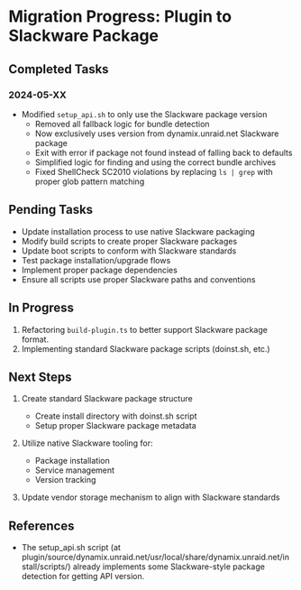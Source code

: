 # Migration Progress: Plugin to Slackware Package

## Completed Tasks

### 2024-05-XX

- Modified `setup_api.sh` to only use the Slackware package version
  - Removed all fallback logic for bundle detection
  - Now exclusively uses version from dynamix.unraid.net Slackware package
  - Exit with error if package not found instead of falling back to defaults
  - Simplified logic for finding and using the correct bundle archives
  - Fixed ShellCheck SC2010 violations by replacing `ls | grep` with proper glob pattern matching

## Pending Tasks

- Update installation process to use native Slackware packaging
- Modify build scripts to create proper Slackware packages
- Update boot scripts to conform with Slackware standards
- Test package installation/upgrade flows
- Implement proper package dependencies
- Ensure all scripts use proper Slackware paths and conventions

## In Progress

1. Refactoring `build-plugin.ts` to better support Slackware package format.
2. Implementing standard Slackware package scripts (doinst.sh, etc.)

## Next Steps

1. Create standard Slackware package structure
   - Create install directory with doinst.sh script
   - Setup proper Slackware package metadata

2. Utilize native Slackware tooling for:
   - Package installation
   - Service management
   - Version tracking

3. Update vendor storage mechanism to align with Slackware standards

## References

- The setup_api.sh script (at plugin/source/dynamix.unraid.net/usr/local/share/dynamix.unraid.net/install/scripts/) already implements some Slackware-style package detection for getting API version. 